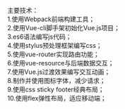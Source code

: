 主要技术：<br />
1.使用Webpack前端构建工具；<br />
2.使用Vue-cli脚手架初始化Vue.js项目；<br />
3.es6语法编写js代码；<br />
4.使用stylus预处理框架编写css；<br />
5.使用vue-router实现路由功能；<br />
6.使用vue-resource与后端数据交互；<br />
7.使用Vue.js过渡效果编写交互动画；<br />
8.制作并使用图标字体，减少请求；<br />
9.使用css sticky footer经典布局；<br />
10.使用flex弹性布局，适应移动端；<br />

